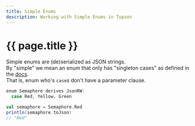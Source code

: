 ```yaml
---
title: Simple Enums
description: Working with Simple Enums in Tupson
---
```


# {{ page.title }}


Simple enums are (de)serialized as JSON strings.  
By "simple" we mean an enum that only has "singleton cases" as defined in the [docs](https://docs.scala-lang.org/scala3/reference/enums/desugarEnums.html).  
That is, enum who's `case`s don't have a parameter clause.

```scala
enum Semaphore derives JsonRW:
  case Red, Yellow, Green

val semaphore = Semaphore.Red
println(semaphore.toJson)
// "Red"
```
